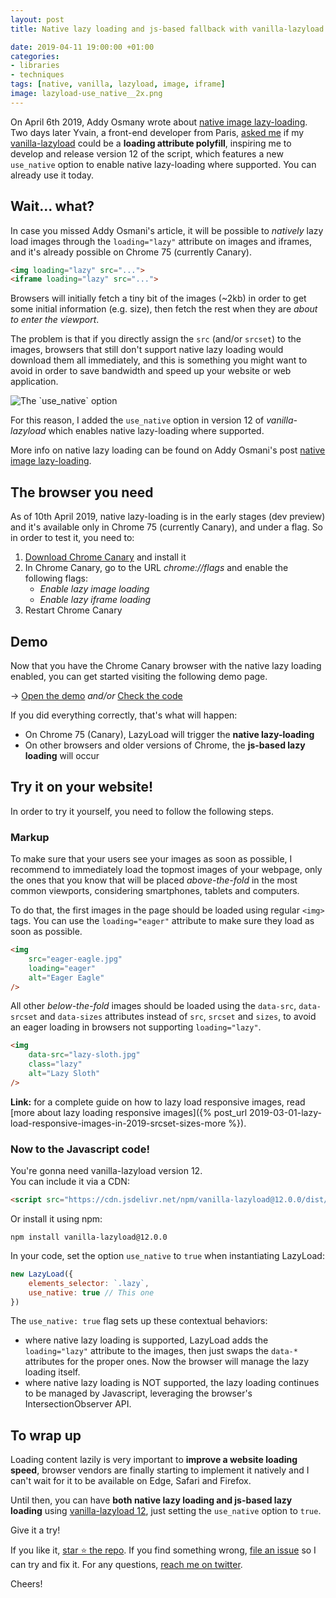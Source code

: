 ```yaml
---
layout: post
title: Native lazy loading and js-based fallback with vanilla-lazyload 12

date: 2019-04-11 19:00:00 +01:00
categories:
- libraries
- techniques
tags: [native, vanilla, lazyload, image, iframe]
image: lazyload-use_native__2x.png
---
```


On April 6th 2019, Addy Osmany wrote about [native image lazy-loading](https://addyosmani.com/blog/lazy-loading/). Two days later Yvain, a front-end developer from Paris, [asked me](https://github.com/verlok/lazyload/issues/331) if my [vanilla-lazyload](https://github.com/verlok/lazyload/) could be a **loading attribute polyfill**, inspiring me to develop and release version 12 of the script, which features a new `use_native` option to enable native lazy-loading where supported. You can already use it today.

## Wait... what?

In case you missed Addy Osmani's article, it will be possible to _natively_ lazy load images through the `loading="lazy"` attribute on images and iframes, and it's already possible on Chrome 75 (currently Canary).

```html
<img loading="lazy" src="...">
<iframe loading="lazy" src="...">
```

Browsers will initially fetch a tiny bit of the images (~2kb) in order to get some initial information (e.g. size), then fetch the rest when they are _about to enter the viewport_.

The problem is that if you directly assign the `src` (and/or `srcset`) to the images, browsers that still don't support native lazy loading would download them all immediately, and this is something you might want to avoid in order to save bandwidth and speed up your website or web application.

<img alt="The `use_native` option" src="/assets/post-images/lazyload-use_native__ph.png" data-src="/assets/post-images/lazyload-use_native__1x.png" data-srcset="/assets/post-images/lazyload-use_native__1x.png 1x, /assets/post-images/lazyload-use_native__2x.png 2x" class="lazy post-image">

For this reason, I added the `use_native` option in version 12 of _vanilla-lazyload_ which enables native lazy-loading where supported.

More info on native lazy loading can be found on Addy Osmani's post [native image lazy-loading](https://addyosmani.com/blog/lazy-loading/).

## The browser you need

As of 10th April 2019, native lazy-loading is in the early stages (dev preview) and it's available only in Chrome 75 (currently Canary), and under a flag. So in order to test it, you need to:

1. [Download Chrome Canary](https://www.google.com/chrome/canary/) and install it
2. In Chrome Canary, go to the URL *chrome://flags* and enable the following flags:
   - _Enable lazy image loading_
   - _Enable lazy iframe loading_
3. Restart Chrome Canary 

## Demo

Now that you have the Chrome Canary browser with the native lazy loading enabled, you can get started visiting the following demo page.

&rarr; [Open the demo](https://www.andreaverlicchi.eu/lazyload/demos/native_lazyload_conditional.html) _and/or_ [Check the code](https://github.com/verlok/lazyload/blob/master/demos/native_lazyload_conditional.html)

If you did everything correctly, that's what will happen:

- On Chrome 75 (Canary), LazyLoad will trigger the **native lazy-loading**
- On other browsers and older versions of Chrome, the **js-based lazy loading** will occur

## Try it on your website!

In order to try it yourself, you need to follow the following steps.

### Markup

To make sure that your users see your images as soon as possible, I recommend to immediately load the topmost images of your webpage, only the ones that you know that will be placed _above-the-fold_ in the most common viewports, considering smartphones, tablets and computers.

To do that, the first images in the page should be loaded using regular `<img>` tags. You can use the `loading="eager"` attribute to make sure they load as soon as possible.

```html
<img 
    src="eager-eagle.jpg" 
    loading="eager"
    alt="Eager Eagle" 
/>
```

All other _below-the-fold_ images should be loaded using the `data-src`, `data-srcset` and `data-sizes` attributes instead of `src`, `srcset` and `sizes`, to avoid an eager loading in browsers not supporting `loading="lazy"`.

```html
<img
    data-src="lazy-sloth.jpg"
    class="lazy"
    alt="Lazy Sloth"
/>
```

**Link:** for a complete guide on how to lazy load responsive images, read [more about lazy loading responsive images]({% post_url 2019-03-01-lazy-load-responsive-images-in-2019-srcset-sizes-more %}).

### Now to the Javascript code! 

You're gonna need vanilla-lazyload version 12.
<br>You can include it via a CDN:

```html
<script src="https://cdn.jsdelivr.net/npm/vanilla-lazyload@12.0.0/dist/lazyload.min.js"></script>
```

Or install it using npm:

```
npm install vanilla-lazyload@12.0.0
```

In your code, set the option `use_native` to `true` when instantiating LazyLoad:

```js
new LazyLoad({
    elements_selector: `.lazy`,
    use_native: true // This one
})
```

The `use_native: true` flag sets up these contextual behaviors:

- where native lazy loading is supported, LazyLoad adds the `loading="lazy"` attribute to the images, then just swaps the `data-*` attributes for the proper ones. Now the browser will manage the lazy loading itself.
- where native lazy loading is NOT supported, the lazy loading continues to be managed by Javascript, leveraging the browser's IntersectionObserver API.

## To wrap up

Loading content lazily is very important to **improve a website loading speed**, browser vendors are finally starting to implement it natively and I can't wait for it to be available on Edge, Safari and Firefox.

Until then, you can have **both native lazy loading and js-based lazy loading** using [vanilla-lazyload 12](https://github.com/verlok/lazyload), just setting the `use_native` option to `true`. 
 
Give it a try!

If you like it, [star ⭐ the repo](https://github.com/verlok/lazyload). If you find something wrong, [file an issue](https://github.com/verlok/lazyload/issues) so I can try and fix it. For any questions, [reach me on twitter](https://twitter.com/verlok).

Cheers!